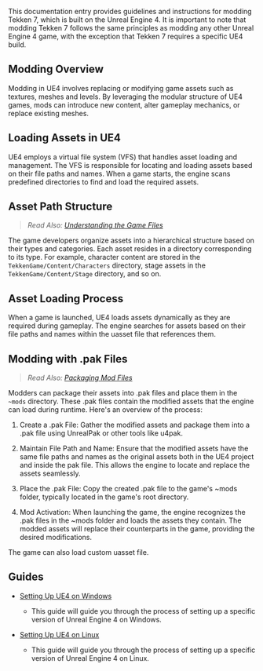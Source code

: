 This documentation entry provides guidelines and instructions for modding Tekken 7, which is built on the Unreal Engine 4. It is important to note that modding Tekken 7 follows the same principles as modding any other Unreal Engine 4 game, with the exception that Tekken 7 requires a specific UE4 build.

## Modding Overview
Modding in UE4 involves replacing or modifying game assets such as textures, meshes and levels. By leveraging the modular structure of UE4 games, mods can introduce new content, alter gameplay mechanics, or replace existing meshes.

## Loading Assets in UE4
UE4 employs a virtual file system (VFS) that handles asset loading and management. The VFS is responsible for locating and loading assets based on their file paths and names. When a game starts, the engine scans predefined directories to find and load the required assets.

## Asset Path Structure
> *Read Also: [Understanding the Game Files](../../Basic_Information/Understanding_the_Game_Files/)*

The game developers organize assets into a hierarchical structure based on their types and categories. Each asset resides in a directory corresponding to its type. For example, character content are stored in the `TekkenGame/Content/Characters` directory, stage assets in the `TekkenGame/Content/Stage` directory, and so on.

## Asset Loading Process
When a game is launched, UE4 loads assets dynamically as they are required during gameplay. The engine searches for assets based on their file paths and names within the uasset file that references them.

## Modding with .pak Files
> *Read Also: [Packaging Mod Files](../../Basic_Information/Packaging_Mod_Files/)*

Modders can package their assets into .pak files and place them in the `~mods` directory. These .pak files contain the modified assets that the engine can load during runtime. Here's an overview of the process:

1. Create a .pak File: Gather the modified assets and package them into a .pak file using UnrealPak or other tools like u4pak.

2. Maintain File Path and Name: Ensure that the modified assets have the same file paths and names as the original assets both in the UE4 project and inside the pak file. This allows the engine to locate and replace the assets seamlessly.

3. Place the .pak File: Copy the created .pak file to the game's ~mods folder, typically located in the game's root directory.

4. Mod Activation: When launching the game, the engine recognizes the .pak files in the ~mods folder and loads the assets they contain. The modded assets will replace their counterparts in the game, providing the desired modifications.

The game can also load custom uasset file.

## Guides

- [Setting Up UE4 on Windows](Setting_Up_UE4_on_Windows/)
    - This guide will guide you through the process of setting up a specific version of Unreal Engine 4 on Windows.

- [Setting Up UE4 on Linux](Setting_Up_UE4_on_Linux/)
    - This guide will guide you through the process of setting up a specific version of Unreal Engine 4 on Linux.